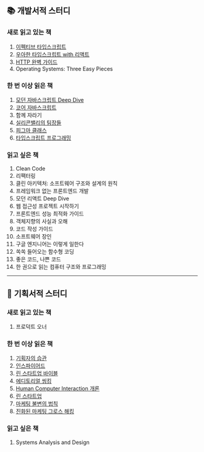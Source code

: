 ## 📚 개발서적 스터디

### 새로 읽고 있는 책

1. [이펙티브 타입스크립트](https://github.com/salmonco/book-study/tree/main/%EC%9D%B4%ED%8E%99%ED%8B%B0%EB%B8%8C%20%ED%83%80%EC%9E%85%EC%8A%A4%ED%81%AC%EB%A6%BD%ED%8A%B8)
2. [우아한 타입스크립트 with 리액트](https://github.com/salmonco/book-study/tree/main/%EC%9A%B0%EC%95%84%ED%95%9C%20%ED%83%80%EC%9E%85%EC%8A%A4%ED%81%AC%EB%A6%BD%ED%8A%B8%20with%20%EB%A6%AC%EC%95%A1%ED%8A%B8)
3. [HTTP 완벽 가이드](https://github.com/salmonco/book-study/tree/main/HTTP%20%EC%99%84%EB%B2%BD%20%EA%B0%80%EC%9D%B4%EB%93%9C)
4. Operating Systems: Three Easy Pieces

### 한 번 이상 읽은 책

1. [모던 자바스크립트 Deep Dive](https://github.com/salmonco/book-study/tree/main/%EB%AA%A8%EB%8D%98%20%EC%9E%90%EB%B0%94%EC%8A%A4%ED%81%AC%EB%A6%BD%ED%8A%B8%20Deep%20Dive)
2. [코어 자바스크립트](https://github.com/salmonco/book-study/tree/main/%EC%BD%94%EC%96%B4%20%EC%9E%90%EB%B0%94%EC%8A%A4%ED%81%AC%EB%A6%BD%ED%8A%B8)
3. 함께 자라기
4. [실리콘밸리의 팀장들](https://github.com/salmonco/book-study/tree/main/%EC%8B%A4%EB%A6%AC%EC%BD%98%EB%B0%B8%EB%A6%AC%EC%9D%98%20%ED%8C%80%EC%9E%A5%EB%93%A4)
5. [피그마 클래스](http://github.com/salmonco/book-study/tree/main/%ED%94%BC%EA%B7%B8%EB%A7%88%20%ED%81%B4%EB%9E%98%EC%8A%A4)
6. [타입스크립트 프로그래밍](https://github.com/salmonco/book-study/tree/main/%ED%83%80%EC%9E%85%EC%8A%A4%ED%81%AC%EB%A6%BD%ED%8A%B8%20%ED%94%84%EB%A1%9C%EA%B7%B8%EB%9E%98%EB%B0%8D)

### 읽고 싶은 책

1. Clean Code
2. 리팩터링
3. 클린 아키텍처: 소프트웨어 구조와 설계의 원칙
4. 프레임워크 없는 프론트엔드 개발
5. 모던 리액트 Deep Dive
6. 웹 접근성 프로젝트 시작하기
7. 프론트엔드 성능 최적화 가이드
8. 객체지향의 사실과 오해
9. 코드 작성 가이드
10. 소프트웨어 장인
11. 구글 엔지니어는 이렇게 일한다
12. 쏙쏙 들어오는 함수형 코딩
13. 좋은 코드, 나쁜 코드
14. 한 권으로 읽는 컴퓨터 구조와 프로그래밍

---

## 📙 기획서적 스터디

### 새로 읽고 있는 책

1. 프로덕트 오너

### 한 번 이상 읽은 책

1. [기획자의 습관](https://github.com/salmonco/book-study/tree/main/%EA%B8%B0%ED%9A%8D%EC%9E%90%EC%9D%98%20%EC%8A%B5%EA%B4%80)
2. [인스파이어드](https://github.com/salmonco/book-study/tree/main/%EC%9D%B8%EC%8A%A4%ED%8C%8C%EC%9D%B4%EC%96%B4%EB%93%9C)
3. [린 스타트업 바이블](https://github.com/salmonco/book-study/tree/main/%EB%A6%B0%20%EC%8A%A4%ED%83%80%ED%8A%B8%EC%97%85%20%EB%B0%94%EC%9D%B4%EB%B8%94)
4. [에디토리얼 씽킹](https://github.com/salmonco/book-study/tree/main/%EC%97%90%EB%94%94%ED%86%A0%EB%A6%AC%EC%96%BC%20%EC%94%BD%ED%82%B9)
5. [Human Computer Interaction 개론](https://github.com/salmonco/book-study/tree/main/Human%20Computer%20Interaction%20%EA%B0%9C%EB%A1%A0)
6. [린 스타트업](https://github.com/salmonco/book-study/tree/main/%EB%A6%B0%20%EC%8A%A4%ED%83%80%ED%8A%B8%EC%97%85)
7. [마케팅 불변의 법칙](https://github.com/salmonco/book-study/tree/main/%EB%A7%88%EC%BC%80%ED%8C%85%20%EB%B6%88%EB%B3%80%EC%9D%98%20%EB%B2%95%EC%B9%99)
8. [진화된 마케팅 그로스 해킹](https://github.com/salmonco/book-study/tree/main/%EC%A7%84%ED%99%94%EB%90%9C%20%EB%A7%88%EC%BC%80%ED%8C%85%20%EA%B7%B8%EB%A1%9C%EC%8A%A4%20%ED%95%B4%ED%82%B9)

### 읽고 싶은 책

1. Systems Analysis and Design
